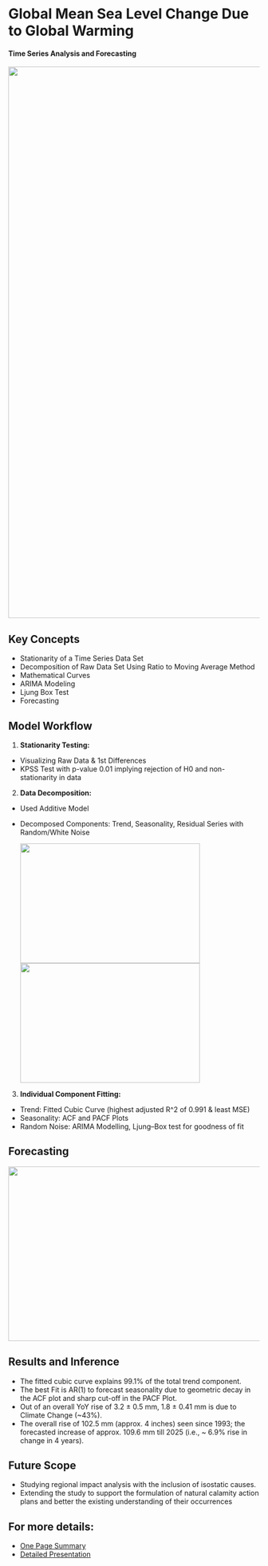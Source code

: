 # Global Mean Sea Level Change Due to Global Warming
#### Time Series Analysis and Forecasting

<img width="1106" src="https://github.com/Sanya-Chauhan/Global_Sea_Level_Change/assets/116647771/10d594c7-eae8-48de-9fce-bef725bf5c4f">

## Key Concepts
- Stationarity of a Time Series Data Set
- Decomposition of Raw Data Set Using Ratio to Moving Average Method
- Mathematical Curves
- ARIMA Modeling 
- Ljung Box Test
- Forecasting

## Model Workflow
1. **Stationarity Testing:**
  - Visualizing Raw Data & 1st Differences
  - KPSS Test with p-value 0.01 implying rejection of H0 and non-stationarity in data

2. **Data Decomposition:**
  - Used Additive Model
  - Decomposed Components: Trend, Seasonality, Residual Series with Random/White Noise

    <img width="360" height="240" src="https://github.com/Sanya-Chauhan/Global_Sea_Level_Change/assets/116647771/b856e2c1-84ab-4fb4-92fb-c0fe3a9b0581">
    <img width="360" height="240" src="https://github.com/Sanya-Chauhan/Global_Sea_Level_Change/assets/116647771/b9964748-f77a-41d5-bbd6-7e774e0cbf00">

3. **Individual Component Fitting:**
  - Trend: Fitted Cubic Curve (highest adjusted R^2 of 0.991 & least MSE)
  - Seasonality: ACF and PACF Plots
  - Random Noise: ARIMA Modelling, Ljung–Box test for goodness of fit

## Forecasting
<img width="580" height="350" src="https://github.com/Sanya-Chauhan/Global_Sea_Level_Change/assets/116647771/1efbd625-00b0-4ea9-aaa9-482a50059e0a">

## Results and Inference
- The fitted cubic curve explains 99.1% of the total trend component.
- The best Fit is AR(1) to forecast seasonality due to geometric decay in the ACF plot and sharp cut-off in the PACF Plot.
- Out of an overall YoY rise of 3.2 ± 0.5 mm, 1.8 ± 0.41 mm is due to Climate Change (~43%).
- The overall rise of 102.5 mm (approx. 4 inches) seen since 1993; the forecasted increase of approx. 109.6 mm till 2025 (i.e., ~ 6.9% rise in change in 4 years).

## Future Scope
- Studying regional impact analysis with the inclusion of isostatic causes.
- Extending the study to support the formulation of natural calamity action plans and better the existing understanding of their occurrences

## For more details:
- [One Page Summary](https://drive.google.com/file/d/1835-V33Aik9isA3ze79zMhQ-2tQpYQqx/view?usp=sharing)
- [Detailed Presentation](https://drive.google.com/file/d/1yu09TEgyrgKdqOIaM_CPhm5E_Exl34yX/view?usp=sharing)
